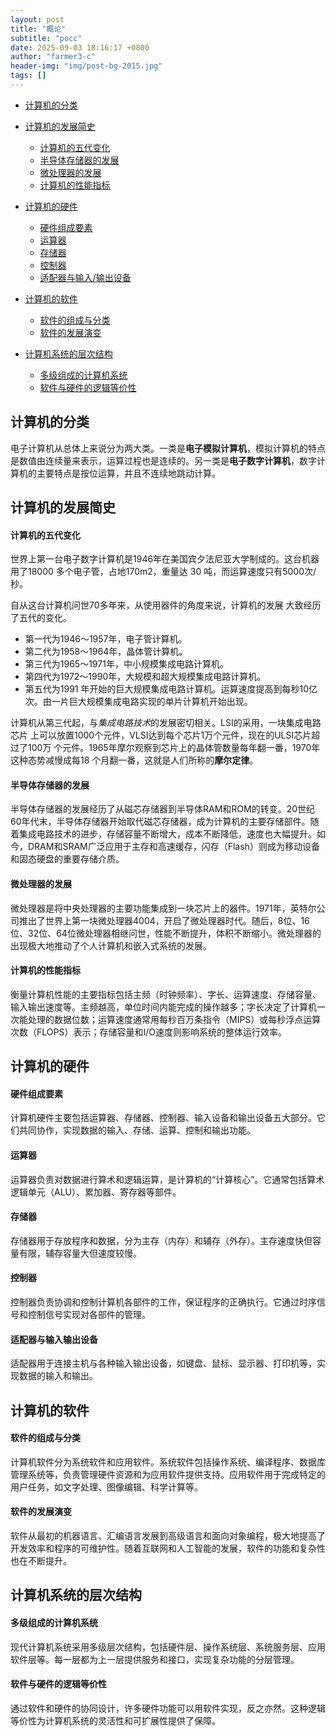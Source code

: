 ```yaml
---
layout: post
title: "概论"
subtitle: "pocc"
date: 2025-09-03 18:16:17 +0800
author: "farmer3-c"
header-img: "img/post-bg-2015.jpg"
tags: []
---  
```


* [计算机的分类](#计算机的分类)    

* [计算机的发展简史](#计算机的发展简史)  
    * [计算机的五代变化](#计算机的五代变化)  
    * [半导体存储器的发展](#半导体存储器的发展)  
    * [微处理器的发展](#微处理器的发展)  
    * [计算机的性能指标](#计算机的性能指标)  

* [计算机的硬件](#计算机的硬件)  
    * [硬件组成要素](#硬件组成要素)  
    * [运算器](#运算器)  
    * [存储器](#存储器)  
    * [控制器](#控制器)  
    * [适配器与输入/输出设备](#适配器与输入输出设备)  

* [计算机的软件](#计算机的软件)  
    * [软件的组成与分类](#软件的组成与分类)  
    * [软件的发展演变](#软件的发展演变)  

* [计算机系统的层次结构](#计算机系统的层次结构)  
    * [多级组成的计算机系统](#多级组成的计算机系统)  
    * [软件与硬件的逻辑等价性](#软件与硬件的逻辑等价性)  




## 计算机的分类  

电子计算机从总体上来说分为两大类。一类是**电子模拟计算机**，模拟计算机的特点是数值由连续量来表示，运算过程也是连续的。另一类是**电子数字计算机**，数字计算机的主要特点是按位运算，并且不连续地跳动计算。


##  计算机的发展简史    

####  计算机的五代变化

世界上第一台电子数字计算机是1946年在美国宾夕法尼亚大学制成的。这台机器用了18000 多个电子管，占地170m2，重量达 30 吨，而运算速度只有5000次/秒。  

自从这台计算机问世70多年来，从使用器件的角度来说，计算机的发展
大致经历了五代的变化。
   - 第一代为1946～1957年，电子管计算机。
   - 第二代为1958～1964年，晶体管计算机。
   - 第三代为1965～1971年，中小规模集成电路计算机。
   - 第四代为1972～1990年，大规模和超大规模集成电路计算机。
   - 第五代为1991 年开始的巨大规模集成电路计算机。运算速度提高到每秒10亿次。由一片巨大规模集成电路实现的单片计算机开始出现。

   计算机从第三代起，与*集成电路技术*的发展密切相关。LSI的采用，一块集成电路芯片
上可以放置1000个元件，VLSI达到每个芯片1万个元件，现在的ULSI芯片超过了100万
个元件。1965年摩尔观察到芯片上的晶体管数量每年翻一番，1970年这种态势减慢成每18
个月翻一番，这就是人们所称的**摩尔定律**。   

#### 半导体存储器的发展

半导体存储器的发展经历了从磁芯存储器到半导体RAM和ROM的转变。20世纪60年代末，半导体存储器开始取代磁芯存储器，成为计算机的主要存储部件。随着集成电路技术的进步，存储容量不断增大，成本不断降低，速度也大幅提升。如今，DRAM和SRAM广泛应用于主存和高速缓存，闪存（Flash）则成为移动设备和固态硬盘的重要存储介质。

#### 微处理器的发展

微处理器是将中央处理器的主要功能集成到一块芯片上的器件。1971年，英特尔公司推出了世界上第一块微处理器4004，开启了微处理器时代。随后，8位、16位、32位、64位微处理器相继问世，性能不断提升，体积不断缩小。微处理器的出现极大地推动了个人计算机和嵌入式系统的发展。

#### 计算机的性能指标

衡量计算机性能的主要指标包括主频（时钟频率）、字长、运算速度、存储容量、输入输出速度等。主频越高，单位时间内能完成的操作越多；字长决定了计算机一次能处理的数据位数；运算速度通常用每秒百万条指令（MIPS）或每秒浮点运算次数（FLOPS）表示；存储容量和I/O速度则影响系统的整体运行效率。


## 计算机的硬件  

#### 硬件组成要素

计算机硬件主要包括运算器、存储器、控制器、输入设备和输出设备五大部分。它们共同协作，实现数据的输入、存储、运算、控制和输出功能。

#### 运算器

运算器负责对数据进行算术和逻辑运算，是计算机的“计算核心”。它通常包括算术逻辑单元（ALU）、累加器、寄存器等部件。

#### 存储器

存储器用于存放程序和数据，分为主存（内存）和辅存（外存）。主存速度快但容量有限，辅存容量大但速度较慢。

#### 控制器

控制器负责协调和控制计算机各部件的工作，保证程序的正确执行。它通过时序信号和控制信号实现对各部件的管理。

#### 适配器与输入输出设备

适配器用于连接主机与各种输入输出设备，如键盘、鼠标、显示器、打印机等，实现数据的输入和输出。


## 计算机的软件  

#### 软件的组成与分类

计算机软件分为系统软件和应用软件。系统软件包括操作系统、编译程序、数据库管理系统等，负责管理硬件资源和为应用软件提供支持。应用软件用于完成特定的用户任务，如文字处理、图像编辑、科学计算等。

#### 软件的发展演变

软件从最初的机器语言、汇编语言发展到高级语言和面向对象编程，极大地提高了开发效率和程序的可维护性。随着互联网和人工智能的发展，软件的功能和复杂性也在不断提升。


## 计算机系统的层次结构  

#### 多级组成的计算机系统

现代计算机系统采用多级层次结构，包括硬件层、操作系统层、系统服务层、应用软件层等。每一层都为上一层提供服务和接口，实现复杂功能的分层管理。

#### 软件与硬件的逻辑等价性

通过软件和硬件的协同设计，许多硬件功能可以用软件实现，反之亦然。这种逻辑等价性为计算机系统的灵活性和可扩展性提供了保障。

